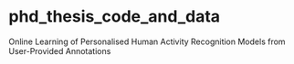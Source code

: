# phd_thesis_code_and_data
Online Learning of Personalised Human Activity Recognition Models from User-Provided Annotations

